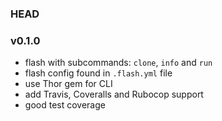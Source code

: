 ### HEAD

### v0.1.0

- flash with subcommands: `clone`, `info` and `run`
- flash config found in `.flash.yml` file
- use Thor gem for CLI
- add Travis, Coveralls and Rubocop support
- good test coverage
